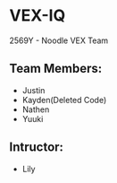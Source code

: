 # VEX-IQ
2569Y - Noodle VEX Team

## Team Members:
- Justin
- Kayden(Deleted Code)
- Nathen
- Yuuki

## Intructor:
- Lily
